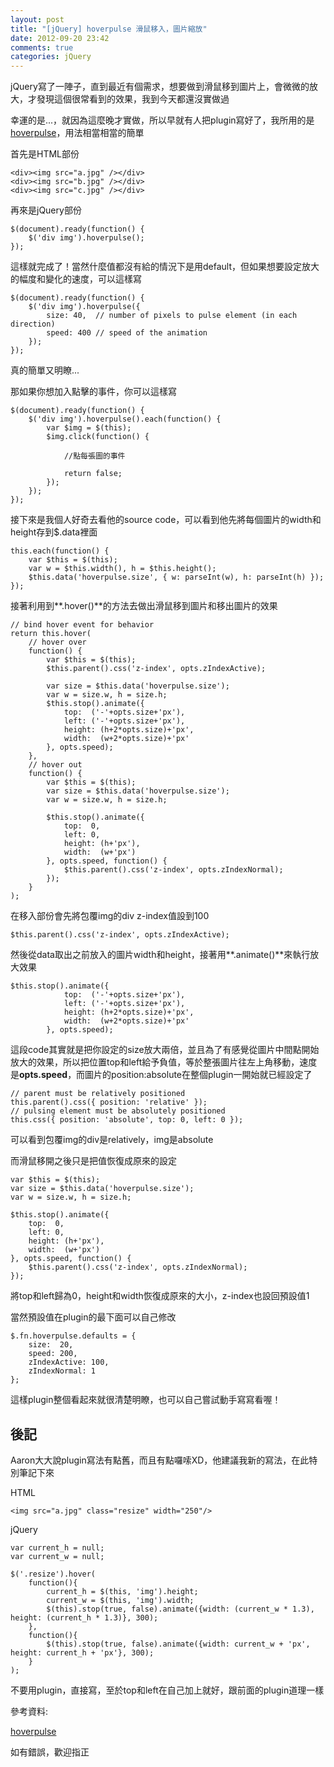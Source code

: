 ```yaml
---
layout: post
title: "[jQuery] hoverpulse 滑鼠移入，圖片縮放"
date: 2012-09-20 23:42
comments: true
categories: jQuery
---
```


jQuery寫了一陣子，直到最近有個需求，想要做到滑鼠移到圖片上，會微微的放大，才發現這個很常看到的效果，我到今天都還沒實做過

<!--more-->

幸運的是...，就因為這麼晚才實做，所以早就有人把plugin寫好了，我所用的是<a href="http://www.malsup.com/jquery/hoverpulse/" target="_blank">hoverpulse</a>，用法相當相當的簡單

首先是HTML部份

	<div><img src="a.jpg" /></div>
	<div><img src="b.jpg" /></div>
	<div><img src="c.jpg" /></div>
	
再來是jQuery部份

	$(document).ready(function() {
		$('div img').hoverpulse();
	});
	
這樣就完成了！當然什麼值都沒有給的情況下是用default，但如果想要設定放大的幅度和變化的速度，可以這樣寫

	$(document).ready(function() {
		$('div img').hoverpulse({
			size: 40,  // number of pixels to pulse element (in each direction)
			speed: 400 // speed of the animation 
		});
	});
	
真的簡單又明瞭...

那如果你想加入點擊的事件，你可以這樣寫

	$(document).ready(function() {
		$('div img').hoverpulse().each(function() {
			var $img = $(this);					
			$img.click(function() {
				
				//點每張圖的事件
				
				return false;
			});
		});
	});

接下來是我個人好奇去看他的source code，可以看到他先將每個圖片的width和height存到$.data裡面

	this.each(function() {
		var $this = $(this);
		var w = $this.width(), h = $this.height();
		$this.data('hoverpulse.size', { w: parseInt(w), h: parseInt(h) });
	});
	
接著利用到**.hover()**的方法去做出滑鼠移到圖片和移出圖片的效果

	// bind hover event for behavior
	return this.hover(
		// hover over
		function() {
			var $this = $(this);
			$this.parent().css('z-index', opts.zIndexActive);
			
			var size = $this.data('hoverpulse.size');
			var w = size.w, h = size.h;
			$this.stop().animate({ 
				top:  ('-'+opts.size+'px'), 
				left: ('-'+opts.size+'px'), 
				height: (h+2*opts.size)+'px', 
				width:	(w+2*opts.size)+'px' 
			}, opts.speed);
		},
		// hover out
		function() {
			var $this = $(this);
			var size = $this.data('hoverpulse.size');
			var w = size.w, h = size.h;
			
			$this.stop().animate({ 
				top:  0, 
				left: 0, 
				height: (h+'px'), 
				width:	(w+'px') 
			}, opts.speed, function() {
				$this.parent().css('z-index', opts.zIndexNormal);
			});
		}
	);
	
在移入部份會先將包覆img的div z-index值設到100

	$this.parent().css('z-index', opts.zIndexActive);
	
然後從data取出之前放入的圖片width和height，接著用**.animate()**來執行放大效果

	$this.stop().animate({ 
				top:  ('-'+opts.size+'px'), 
				left: ('-'+opts.size+'px'), 
				height: (h+2*opts.size)+'px', 
				width:	(w+2*opts.size)+'px' 
			}, opts.speed);
			
這段code其實就是把你設定的size放大兩倍，並且為了有感覺從圖片中間點開始放大的效果，所以把位置top和left給予負值，等於整張圖片往左上角移動，速度是**opts.speed**，而圖片的position:absolute在整個plugin一開始就已經設定了

	// parent must be relatively positioned
	this.parent().css({ position: 'relative' });
	// pulsing element must be absolutely positioned
	this.css({ position: 'absolute', top: 0, left: 0 });
	
可以看到包覆img的div是relatively，img是absolute

而滑鼠移開之後只是把值恢復成原來的設定

	var $this = $(this);
	var size = $this.data('hoverpulse.size');
	var w = size.w, h = size.h;
	
	$this.stop().animate({ 
		top:  0, 
		left: 0, 
		height: (h+'px'), 
		width:	(w+'px') 
	}, opts.speed, function() {
		$this.parent().css('z-index', opts.zIndexNormal);
	});
	
將top和left歸為0，height和width恢復成原來的大小，z-index也設回預設值1

當然預設值在plugin的最下面可以自己修改

	$.fn.hoverpulse.defaults = {
		size:  20,
		speed: 200,
		zIndexActive: 100,
		zIndexNormal: 1
	};

這樣plugin整個看起來就很清楚明瞭，也可以自己嘗試動手寫寫看喔！

## 後記

Aaron大大說plugin寫法有點舊，而且有點囉嗦XD，他建議我新的寫法，在此特別筆記下來

HTML

	<img src="a.jpg" class="resize" width="250"/>
	
jQuery
	
	var current_h = null;
	var current_w = null;

	$('.resize').hover(
		function(){
			current_h = $(this, 'img').height;
			current_w = $(this, 'img').width;
			$(this).stop(true, false).animate({width: (current_w * 1.3), height: (current_h * 1.3)}, 300);
		},
		function(){
			$(this).stop(true, false).animate({width: current_w + 'px', height: current_h + 'px'}, 300);
		}
	);
	
不要用plugin，直接寫，至於top和left在自己加上就好，跟前面的plugin道理一樣

參考資料:

<a href="http://www.malsup.com/jquery/hoverpulse/" target="_blank">hoverpulse</a>

如有錯誤，歡迎指正